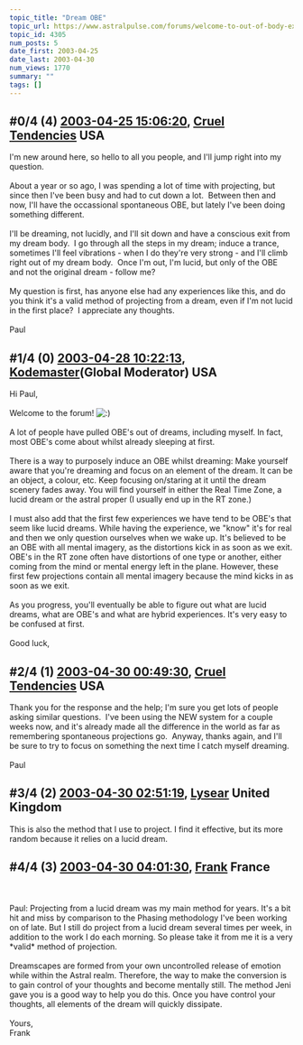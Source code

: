 ```yaml
---
topic_title: "Dream OBE"
topic_url: https://www.astralpulse.com/forums/welcome-to-out-of-body-experiences!/dream-obe-4305
topic_id: 4305
num_posts: 5
date_first: 2003-04-25
date_last: 2003-04-30
num_views: 1770
summary: ""
tags: []
---
```


## \#0/4 (4) [2003-04-25 15:06:20](https://www.astralpulse.com/forums/index.php?msg=120012), [Cruel Tendencies](https://www.astralpulse.com/forums/profile/?u=2195) USA ##
<section>
I'm new around here, so hello to all you people, and I'll jump right into my question.
<br>
<br>
About a year or so ago, I was spending a lot of time with projecting, but since then I've been busy and had to cut down a lot.  Between then and now, I'll have the occassional spontaneous OBE, but lately I've been doing something different.
<br>
<br>
I'll be dreaming, not lucidly, and I'll sit down and have a conscious exit from my dream body.  I go through all the steps in my dream; induce a trance, sometimes I'll feel vibrations - when I do they're very strong - and I'll climb right out of my dream body.  Once I'm out, I'm lucid, but only of the OBE and not the original dream - follow me?
<br>
<br>
My question is first, has anyone else had any experiences like this, and do you think it's a valid method of projecting from a dream, even if I'm not lucid in the first place?  I appreciate any thoughts.
<br>
<br>
Paul
</section>

## \#1/4 (0) [2003-04-28 10:22:13](https://www.astralpulse.com/forums/index.php?msg=29394), [Kodemaster](https://www.astralpulse.com/forums/profile/?u=426)(Global Moderator) USA ##
<section>
Hi Paul,
<br>
<br>
Welcome to the forum!
<img alt=":)" class="smiley" src="https://www.astralpulse.com/forums/Smileys/fugue/smiley.png" title="Smiley"/>
<br>
<br>
A lot of people have pulled OBE's out of dreams, including myself. In fact, most OBE's come about whilst already sleeping at first.
<br>
<br>
There is a way to purposely induce an OBE whilst dreaming: Make yourself aware that you're dreaming and focus on an element of the dream. It can be an object, a colour, etc. Keep focusing on/staring at it until the dream scenery fades away. You will find yourself in either the Real Time Zone, a lucid dream or the astral proper (I usually end up in the RT zone.)
<br>
<br>
I must also add that the first few experiences we have tend to be OBE's that seem like lucid dreams. While having the experience, we "know" it's for real and then we only question ourselves when we wake up. It's believed to be an OBE with all mental imagery, as the distortions kick in as soon as we exit. OBE's in the RT zone often have distortions of one type or another, either coming from the mind or mental energy left in the plane. However, these first few projections contain all mental imagery because the mind kicks in as soon as we exit.
<br>
<br>
As you progress, you'll eventually be able to figure out what are lucid dreams, what are OBE's and what are hybrid experiences. It's very easy to be confused at first.
<br>
<br>
Good luck,
</section>

## \#2/4 (1) [2003-04-30 00:49:30](https://www.astralpulse.com/forums/index.php?msg=29679), [Cruel Tendencies](https://www.astralpulse.com/forums/profile/?u=2195) USA ##
<section>
Thank you for the response and the help; I'm sure you get lots of people asking similar questions.  I've been using the NEW system for a couple weeks now, and it's already made all the difference in the world as far as remembering spontaneous projections go.  Anyway, thanks again, and I'll be sure to try to focus on something the next time I catch myself dreaming.
<br>
<br>
Paul
</section>

## \#3/4 (2) [2003-04-30 02:51:19](https://www.astralpulse.com/forums/index.php?msg=29682), [Lysear](https://www.astralpulse.com/forums/profile/?u=1214) United Kingdom ##
<section>
This is also the method that I use to project. I find it effective, but its more random because it relies on a lucid dream.
</section>

## \#4/4 (3) [2003-04-30 04:01:30](https://www.astralpulse.com/forums/index.php?msg=29687), [Frank](https://www.astralpulse.com/forums/profile/?u=359) France ##
<section>
<br>
<br>
Paul: Projecting from a lucid dream was my main method for years. It's a bit hit and miss by comparison to the Phasing methodology I've been working on of late. But I still do project from a lucid dream several times per week, in addition to the work I do each morning. So please take it from me it is a very *valid* method of projection.
<br>
<br>
Dreamscapes are formed from your own uncontrolled release of emotion while within the Astral realm. Therefore, the way to make the conversion is to gain control of your thoughts and become mentally still. The method Jeni gave you is a good way to help you do this. Once you have control your thoughts, all elements of the dream will quickly dissipate.
<br>
<br>
Yours,
<br>
Frank
<br>
<br>
<br>
</section>
